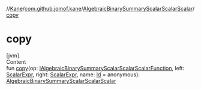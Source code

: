 //[Kane](../../index.md)/[com.github.jomof.kane](../index.md)/[AlgebraicBinarySummaryScalarScalarScalar](index.md)/[copy](copy.md)



# copy  
[jvm]  
Content  
fun [copy](copy.md)(op: [IAlgebraicBinarySummaryScalarScalarScalarFunction](../-i-algebraic-binary-summary-scalar-scalar-scalar-function/index.md), left: [ScalarExpr](../-scalar-expr/index.md), right: [ScalarExpr](../-scalar-expr/index.md), name: [Id](../../com.github.jomof.kane.impl/index.md#%5Bcom.github.jomof.kane.impl%2FId%2F%2F%2FPointingToDeclaration%2F%5D%2FClasslikes%2F-1222266375) = anonymous): [AlgebraicBinarySummaryScalarScalarScalar](index.md)  




